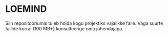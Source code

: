 # LOEMIND #

Siin repositooriumis tuleb hoida kogu projektiks vajalikke faile. Väga suurte failide korral (100 MB+) konsulteerige oma juhendajaga.
